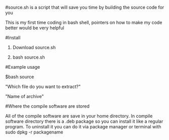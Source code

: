 #source.sh is a script that will save you time by building the source code for you 

This is my first time coding in bash shell, pointers on how to make my code better would be very helpful


#Install

1. Download source.sh

2. bash source.sh

#Example usage

$bash source

"Which file  do you want to extract?"

"Name of archive"


#Where the compile software are stored

All of the compile software are save in your home directory. In compile software directory there is a .deb package so you can install it like a regular program.
To uninstall it you can do it via package manager or terminal with sudo dpkg -r packagename





